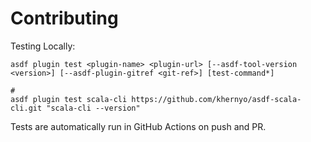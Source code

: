 # Contributing

Testing Locally:

```shell
asdf plugin test <plugin-name> <plugin-url> [--asdf-tool-version <version>] [--asdf-plugin-gitref <git-ref>] [test-command*]

#
asdf plugin test scala-cli https://github.com/khernyo/asdf-scala-cli.git "scala-cli --version"
```

Tests are automatically run in GitHub Actions on push and PR.
